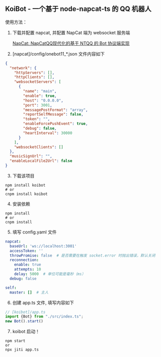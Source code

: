 ## KoiBot - 一个基于 node-napcat-ts 的 QQ 机器人

使用方法：

1. 下载并配置 napcat, 并配置 NapCat 端为 websocket 服务端

   [NapCat: NapCatQQ现代化的基于 NTQQ 的 Bot 协议端实现](https://napneko.github.io/)

2. [napcat]/config/onebot11_*.json 文件内容如下

```json
{
  "network": {
    "httpServers": [],
    "httpClients": [],
    "websocketServers": [
      {
        "name": "main",
        "enable": true,
        "host": "0.0.0.0",
        "port": 3001,
        "messagePostFormat": "array",
        "reportSelfMessage": false,
        "token": "",
        "enableForcePushEvent": true,
        "debug": false,
        "heartInterval": 30000
      }
    ],
    "websocketClients": []
  },
  "musicSignUrl": "",
  "enableLocalFile2Url": false
}
```

3. 下载该项目

```
npm install koibot
# or
cnpm install koibot
```

4. 安装依赖

```
npm install
# or
cnpm install 
```

5. 填写 config.yaml 文件

```yaml
napcat:
  baseUrl: 'ws://localhost:3001'
  accessToken: ''
  throwPromise: false  # 是否需要在触发 socket.error 时抛出错误，默认关闭
  reconnection:
    enable: true
    attempts: 10
    delay: 5000  # 单位可能是毫秒（ms）
  debug: false

self:
  master: []  # 主人
```

6. 创建 app.ts 文件, 填写内容如下

```ts
// [koibot]/app.ts
import {Bot} from "./src/index.ts";
new Bot().start()
```

7. koibot 启动！

```
npm start 
or
npx jiti app.ts
```

